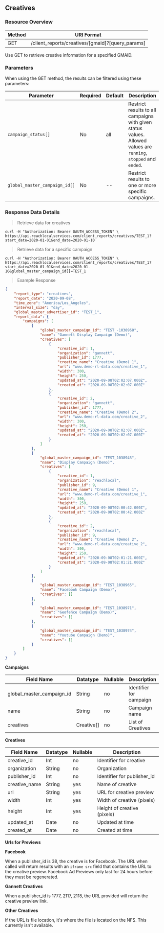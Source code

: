 ## Creatives

### Resource Overview

| Method | URI Format |
|---|---|
| GET | /client_reports/creatives/[gmaid]?[query_params] |

Use GET to retrieve creative information for a specified GMAID.

### Parameters

When using the GET method, the results can be filtered using these parameters:

| Parameter | Required | Default | Description |
|---|---|---|---|
|`campaign_status[]`|No|all|Restrict results to all campaigns with given status values.  Allowed values are `running`, `stopped` and `ended`.|
|`global_master_campaign_id[]`|No|--|Restrict results to one or more specific campaigns.|

### Response Data Details

> Retrieve data for creatives

```
curl -H "Authorization: Bearer OAUTH_ACCESS_TOKEN" \
https://api.reachlocalservices.com/client_reports/creatives/TEST_1?start_date=2020-01-01&end_date=2020-01-10
```

> Retrieve data for a specific campaign

```
curl -H "Authorization: Bearer OAUTH_ACCESS_TOKEN" \
https://api.reachlocalservices.com/client_reports/creatives/TEST_1?start_date=2020-01-01&end_date=2020-01-10&global_master_campaign_id[]=TEST_1
```
> Example Response

```json
{
    "report_type": "creatives",
    "report_date": "2020-09-08",
    "time_zone": "America/Los_Angeles",
    "interval_size": "day",
    "global_master_advertiser_id": "TEST_1",
    "report_data": {
        "campaigns": [
            {
                "global_master_campaign_id": "TEST_-1038968",
                "name": "Gannett Display Campaign (Demo)",
                "creatives": [
                    {
                        "creative_id": 1,
                        "organization": "gannett",
                        "publisher_id": 1777,
                        "creative_name": "Creative (Demo) 1",
                        "url": "www.demo-rl-data.com/creative_1",
                        "width": 300,
                        "height": 250,
                        "updated_at": "2020-09-08T02:02:07.000Z",
                        "created_at": "2020-09-08T02:02:07.000Z"
                    },
                    {
                        "creative_id": 2,
                        "organization": "gannett",
                        "publisher_id": 1777,
                        "creative_name": "Creative (Demo) 2",
                        "url": "www.demo-rl-data.com/creative_2",
                        "width": 300,
                        "height": 250,
                        "updated_at": "2020-09-08T02:02:07.000Z",
                        "created_at": "2020-09-08T02:02:07.000Z"
                    }
                ]
            },
            {
                "global_master_campaign_id": "TEST_1038943",
                "name": "Display Campaign (Demo)",
                "creatives": [
                    {
                        "creative_id": 1,
                        "organization": "reachlocal",
                        "publisher_id": 9,
                        "creative_name": "Creative (Demo) 1",
                        "url": "www.demo-rl-data.com/creative_1",
                        "width": 300,
                        "height": 250,
                        "updated_at": "2020-09-08T02:00:42.000Z",
                        "created_at": "2020-09-08T02:00:42.000Z"
                    },
                    {
                        "creative_id": 2,
                        "organization": "reachlocal",
                        "publisher_id": 9,
                        "creative_name": "Creative (Demo) 2",
                        "url": "www.demo-rl-data.com/creative_2",
                        "width": 300,
                        "height": 250,
                        "updated_at": "2020-09-08T02:01:21.000Z",
                        "created_at": "2020-09-08T02:01:21.000Z"
                    }
                ]
            },
            {
                "global_master_campaign_id": "TEST_1038965",
                "name": "Facebook Campaign (Demo)",
                "creatives": []
            },
            {
                "global_master_campaign_id": "TEST_1038971",
                "name": "Geofence Campaign (Demo)",
                "creatives": []
            },
            {
                "global_master_campaign_id": "TEST_1038974",
                "name": "Youtube Campaign (Demo)",
                "creatives": []
            }
        ]
    }
}
```

**Campaigns**

| Field Name | Datatype | Nullable | Description |
|---|---|---|---|
|global_master_campaign_id | String | no | Identifier for campaign |
|name | String | no | Campaign name |
|creatives | Creative[] | no | List of Creatives |

**Creatives**

| Field Name | Datatype | Nullable | Description |
|---|---|---|---|
|creative_id | Int | no | Identifier for creative |
|organization | String | no | Organization |
|publisher_id | Int | no | Identifier for publisher_id |
|creative_name | String | yes | Name of creative |
|url | String | yes | URL for creative preview |
|width | Int | yes | Width of creative (pixels) |
|height | Int | yes | Height of creative (pixels) |
|updated_at | Date | no | Updated at time |
|created_at | Date | no | Created at time |

**Urls for Previews**

**Facebook**

When a publisher_id is 38, the creative is for Facebook.  The URL when called will return results with an `iframe src` field that contains the URL to the creative preview.  Facebook Ad Previews only last for 24 hours before they must be regenerated.

**Gannett Creatives**

When a publisher_id is 1777, 2117, 2118, the URL provided will return the creative preview link.

**Other Creatives**

If the URL is file location, it's where the file is located on the NFS.  This currently isn't available.
